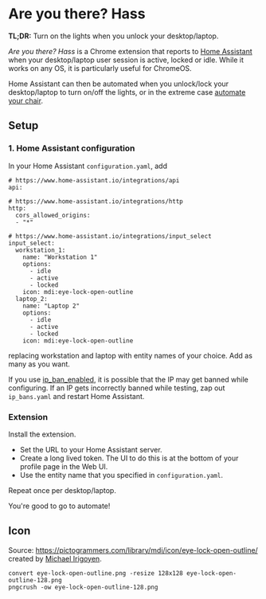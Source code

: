 # Are you there? Hass

**TL;DR:** Turn on the lights when you unlock your desktop/laptop.

_Are you there? Hass_ is a Chrome extension that reports to [Home
Assistant](https://home-assistant.io) when your desktop/laptop user session is
active, locked or idle. While it works on any OS, it is particularly useful for
ChromeOS.

Home Assistant can then be automated when you unlock/lock your desktop/laptop to
turn on/off the lights, or in the extreme case [automate your
chair](https://github.com/maruel/emperor-esp8266).



## Setup

### 1. Home Assistant configuration

In your Home Assistant `configuration.yaml`, add

```
# https://www.home-assistant.io/integrations/api
api:

# https://www.home-assistant.io/integrations/http
http:
  cors_allowed_origins:
  - "*"

# https://www.home-assistant.io/integrations/input_select
input_select:
  workstation_1:
    name: "Workstation 1"
    options:
      - idle
      - active
      - locked
    icon: mdi:eye-lock-open-outline
  laptop_2:
    name: "Laptop 2"
    options:
      - idle
      - active
      - locked
    icon: mdi:eye-lock-open-outline
```

replacing workstation and laptop with entity names of your choice. Add as many
as you want.

If you use
[ip_ban_enabled](https://www.home-assistant.io/integrations/http/#ip_ban_enabled),
it is possible that the IP may get banned while configuring. If an IP gets
incorrectly banned while testing, zap out `ip_bans.yaml` and restart Home
Assistant.


### Extension

Install the extension.

- Set the URL to your Home Assistant server.
- Create a long lived token. The UI to do this is at the bottom of your profile
  page in the Web UI.
- Use the entity name that you specified in `configuration.yaml`.

Repeat once per desktop/laptop.

You're good to go to automate!


## Icon

Source: https://pictogrammers.com/library/mdi/icon/eye-lock-open-outline/
created by [Michael Irigoyen](https://pictogrammers.com/contributor/mririgoyen/).

```
convert eye-lock-open-outline.png -resize 128x128 eye-lock-open-outline-128.png
pngcrush -ow eye-lock-open-outline-128.png
```
